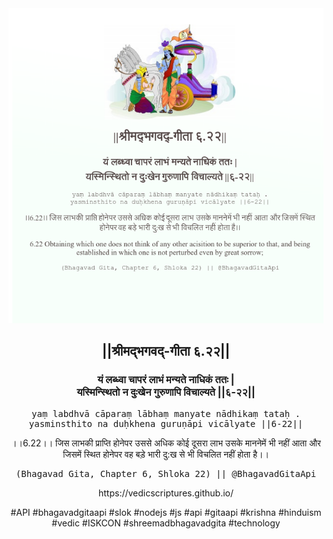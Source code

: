<img src="../../asset/BG_6_22.png"/>
<center><h2>||श्रीमद्‍भगवद्‍-गीता ६.२२||</h2>
<h3>यं लब्ध्वा चापरं लाभं मन्यते नाधिकं ततः |<br/>यस्मिन्स्थितो न दुःखेन गुरुणापि विचाल्यते ||६-२२||</h3>
<pre>yaṃ labdhvā cāparaṃ lābhaṃ manyate nādhikaṃ tataḥ .<br/>yasminsthito na duḥkhena guruṇāpi vicālyate ||6-22||</pre>
<p>।।6.22।। जिस लाभकी प्राप्ति होनेपर उससे अधिक कोई दूसरा लाभ उसके माननेमें भी नहीं आता और जिसमें स्थित होनेपर वह बड़े भारी दु:ख से भी विचलित नहीं होता है।।</p>
<pre>(Bhagavad Gita, Chapter 6, Shloka 22) || @BhagavadGitaApi</pre><p>https://vedicscriptures.github.io/</p><p>#API #bhagavadgitaapi #slok #nodejs #js #api #gitaapi #krishna #hinduism #vedic #ISKCON #shreemadbhagavadgita #technology</p></center>